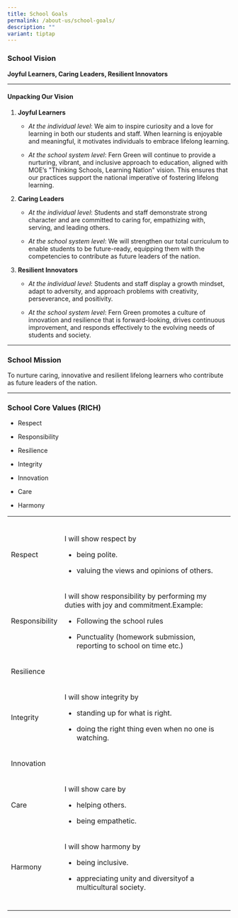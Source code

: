 ```yaml
---
title: School Goals
permalink: /about-us/school-goals/
description: ""
variant: tiptap
---
```

<h3><strong>School Vision</strong></h3>
<p><strong>Joyful Learners, Caring Leaders, Resilient Innovators</strong>
</p>
<hr>
<h4><strong>Unpacking Our Vision</strong></h4>
<ol data-tight="true" class="tight">
<li>
<p><strong>Joyful Learners</strong>
</p>
<ul data-tight="true" class="tight">
<li>
<p><em>At the individual level</em>: We aim to inspire curiosity and a love
for learning in both our students and staff. When learning is enjoyable
and meaningful, it motivates individuals to embrace lifelong learning.</p>
</li>
<li>
<p><em>At the school system level</em>: Fern Green will continue to provide
a nurturing, vibrant, and inclusive approach to education, aligned with
MOE’s "Thinking Schools, Learning Nation" vision. This ensures that our
practices support the national imperative of fostering lifelong learning.</p>
</li>
</ul>
</li>
<li>
<p><strong>Caring Leaders</strong>
</p>
<ul data-tight="true" class="tight">
<li>
<p><em>At the individual level</em>: Students and staff demonstrate strong
character and are committed to caring for, empathizing with, serving, and
leading others.</p>
</li>
<li>
<p><em>At the school system level</em>: We will strengthen our total curriculum
to enable students to be future-ready, equipping them with the competencies
to contribute as future leaders of the nation.</p>
</li>
</ul>
</li>
<li>
<p><strong>Resilient Innovators</strong>
</p>
<ul data-tight="true" class="tight">
<li>
<p><em>At the individual level</em>: Students and staff display a growth
mindset, adapt to adversity, and approach problems with creativity, perseverance,
and positivity.</p>
</li>
<li>
<p><em>At the school system level</em>: Fern Green promotes a culture of
innovation and resilience that is forward-looking, drives continuous improvement,
and responds effectively to the evolving needs of students and society.</p>
</li>
</ul>
</li>
</ol>
<hr>
<h3><strong>School Mission</strong></h3>
<p>To nurture caring, innovative and resilient lifelong learners who contribute
as future leaders of the nation.</p>
<hr>
<h3><strong>School Core Values (RICH)</strong></h3>
<ul data-tight="true" class="tight">
<li>
<p>Respect</p>
</li>
<li>
<p>Responsibility</p>
</li>
<li>
<p>Resilience</p>
</li>
<li>
<p>Integrity</p>
</li>
<li>
<p>Innovation</p>
</li>
<li>
<p>Care</p>
</li>
<li>
<p>Harmony</p>
</li>
</ul>
<table style="minWidth: 50px">
<colgroup>
<col>
<col>
</colgroup>
<tbody>
<tr>
<td rowspan="1" colspan="1">
<p></p>
</td>
<td rowspan="1" colspan="1">
<p></p>
</td>
</tr>
<tr>
<td rowspan="1" colspan="1">
<p>Respect</p>
</td>
<td rowspan="1" colspan="1">
<p>I will show respect by</p>
<ul data-tight="true" class="tight">
<li>
<p>being polite.</p>
</li>
<li>
<p>valuing the views and opinions of others.</p>
</li>
</ul>
</td>
</tr>
<tr>
<td rowspan="1" colspan="1">
<p>Responsibility</p>
</td>
<td rowspan="1" colspan="1">
<p>I will show responsibility by performing my duties with joy and commitment.​
Example:</p>
<ul data-tight="true" class="tight">
<li>
<p>Following the school rules​</p>
</li>
<li>
<p>Punctuality (homework submission, reporting to school on time etc.)</p>
</li>
</ul>
</td>
</tr>
<tr>
<td rowspan="1" colspan="1">
<p>Resilience</p>
</td>
<td rowspan="1" colspan="1">
<p></p>
</td>
</tr>
<tr>
<td rowspan="1" colspan="1">
<p>Integrity</p>
</td>
<td rowspan="1" colspan="1">
<p>I will show integrity by​</p>
<ul>
<li>
<p>standing up for what is right.​</p>
</li>
<li>
<p>doing the right thing even when no one is watching.​</p>
</li>
</ul>
</td>
</tr>
<tr>
<td rowspan="1" colspan="1">
<p>Innovation</p>
</td>
<td rowspan="1" colspan="1">
<p></p>
</td>
</tr>
<tr>
<td rowspan="1" colspan="1">
<p>Care</p>
</td>
<td rowspan="1" colspan="1">
<p>I will show care by​</p>
<ul>
<li>
<p>helping others.​</p>
</li>
<li>
<p>being empathetic.</p>
</li>
</ul>
</td>
</tr>
<tr>
<td rowspan="1" colspan="1">
<p>Harmony</p>
</td>
<td rowspan="1" colspan="1">
<p>I will show harmony by​</p>
<ul>
<li>
<p>being inclusive.​</p>
</li>
<li>
<p>appreciating unity and diversityof a multicultural society.​</p>
</li>
</ul>
</td>
</tr>
<tr>
<td rowspan="1" colspan="1">
<p></p>
</td>
<td rowspan="1" colspan="1">
<p></p>
</td>
</tr>
</tbody>
</table>
<p></p>